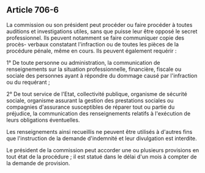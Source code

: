 Article 706-6
----
La commission ou son président peut procéder ou faire procéder à toutes
auditions et investigations utiles, sans que puisse leur être opposé le secret
professionnel. Ils peuvent notamment se faire communiquer copie des procès-
verbaux constatant l'infraction ou de toutes les pièces de la procédure pénale,
même en cours. Ils peuvent également requérir :

1° De toute personne ou administration, la communication de renseignements sur
la situation professionnelle, financière, fiscale ou sociale des personnes ayant
à répondre du dommage causé par l'infraction ou du requérant ;

2° De tout service de l'Etat, collectivité publique, organisme de sécurité
sociale, organisme assurant la gestion des prestations sociales ou compagnies
d'assurance susceptibles de réparer tout ou partie du préjudice, la
communication des renseignements relatifs à l'exécution de leurs obligations
éventuelles.

Les renseignements ainsi recueillis ne peuvent être utilisés à d'autres fins que
l'instruction de la demande d'indemnité et leur divulgation est interdite.

Le président de la commission peut accorder une ou plusieurs provisions en tout
état de la procédure ; il est statué dans le délai d'un mois à compter de la
demande de provision.
